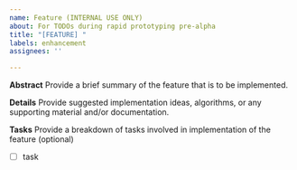 ```yaml
---
name: Feature (INTERNAL USE ONLY)
about: For TODOs during rapid prototyping pre-alpha
title: "[FEATURE] "
labels: enhancement
assignees: ''

---
```


**Abstract**
Provide a brief summary of the feature that is to be implemented.

**Details**
Provide suggested implementation ideas, algorithms, or any supporting material and/or documentation.

**Tasks**
Provide a breakdown of tasks involved in implementation of the feature (optional)
- [ ] task
